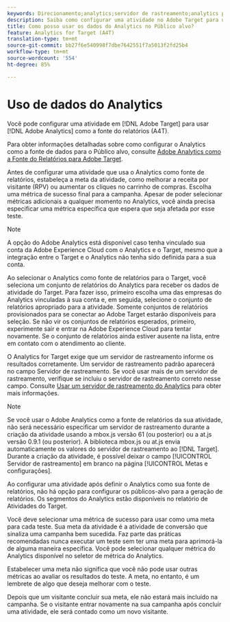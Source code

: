 ```yaml
---
keywords: Direcionamento;analytics;servidor de rastreamento;analytics para público alvo;a4t
description: Saiba como configurar uma atividade no Adobe Target para usar o Adobe Analytics como a fonte do relatórios. Essa integração é chamada de Analytics for Público alvo (A4T).
title: Como posso usar os dados do Analytics no Público alvo?
feature: Analytics for Target (A4T)
translation-type: tm+mt
source-git-commit: bb27f6e540998f7dbe7642551f7a5013f2fd25b4
workflow-type: tm+mt
source-wordcount: '554'
ht-degree: 85%

---
```



# Uso de dados do Analytics

Você pode configurar uma atividade em [!DNL Adobe Target] para usar [!DNL Adobe Analytics] como a fonte do relatórios (A4T).

Para obter informações detalhadas sobre como configurar o Analytics como a fonte de dados para o Público alvo, consulte [Adobe Analytics como a Fonte do Relatórios para Adobe Target](/help/c-integrating-target-with-mac/a4t/a4t.md).

Antes de configurar uma atividade que usa o Analytics como fonte de relatórios, estabeleça a meta da atividade, como melhorar a receita por visitante (RPV) ou aumentar os cliques no carrinho de compras. Escolha uma métrica de sucesso final para a campanha. Apesar de poder selecionar métricas adicionais a qualquer momento no Analytics, você ainda precisa especificar uma métrica específica que espera que seja afetada por esse teste.

>[!NOTE]
>
>A opção do Adobe Analytics está disponível caso tenha vinculado sua conta da Adobe Experience Cloud com o Analytics e o Target, mesmo que a integração entre o Target e o Analytics não tenha sido definida para a sua conta.

Ao selecionar o Analytics como fonte de relatórios para o Target, você seleciona um conjunto de relatórios do Analytics para receber os dados de atividade do Target. Para fazer isso, primeiro escolha uma das empresas do Analytics vinculadas à sua conta e, em seguida, selecione o conjunto de relatórios apropriado para a atividade. Somente conjuntos de relatórios provisionados para se conectar ao Adobe Target estarão disponíveis para seleção. Se não vir os conjuntos de relatórios esperados, primeiro, experimente sair e entrar na Adobe Experience Cloud para tentar novamente. Se o conjunto de relatórios ainda estiver ausente na lista, entre em contato com o atendimento ao cliente.

O Analytics for Target exige que um servidor de rastreamento informe os resultados corretamente. Um servidor de rastreamento padrão aparecerá no campo Servidor de rastreamento. Se você usar mais de um servidor de rastreamento, verifique se incluiu o servidor de rastreamento correto nesse campo. Consulte [Usar um servidor de rastreamento do Analytics](/help/c-integrating-target-with-mac/a4t/analytics-tracking-server.md#task_72077BA7E93C4A65A715A18F32228823) para obter mais informações.

>[!NOTE]
>
>Se você usar o Adobe Analytics como a fonte de relatórios da sua atividade, não será necessário especificar um servidor de rastreamento durante a criação da atividade usando a mbox.js versão 61 (ou posterior) ou a at.js versão 0.9.1 (ou posterior). A biblioteca mbox.js ou at.js envia automaticamente os valores do servidor de rastreamento ao [!DNL Target]. Durante a criação da atividade, é possível deixar o campo [!UICONTROL Servidor de rastreamento] em branco na página [!UICONTROL Metas e configurações].

Ao configurar uma atividade após definir o Analytics como sua fonte de relatórios, não há opção para configurar os públicos-alvo para a geração de relatórios. Os segmentos do Analytics estão disponíveis no relatório de Atividades do Target.

Você deve selecionar uma métrica de sucesso para usar como uma meta para cada teste. Sua meta da atividade é a atividade de conversão que sinaliza uma campanha bem sucedida. Faz parte das práticas recomendadas nunca executar um teste sem ter uma meta para aprimorá-la de alguma maneira específica. Você pode selecionar qualquer métrica do Analytics disponível no seletor de métrica do Analytics.

Estabelecer uma meta não significa que você não pode usar outras métricas ao avaliar os resultados do teste. A meta, no entanto, é um lembrete de algo que deseja melhorar com o teste.

Depois que um visitante concluir sua meta, ele não estará mais incluído na campanha. Se o visitante entrar novamente na sua campanha após concluir uma atividade, ele será contado como um novo visitante.
